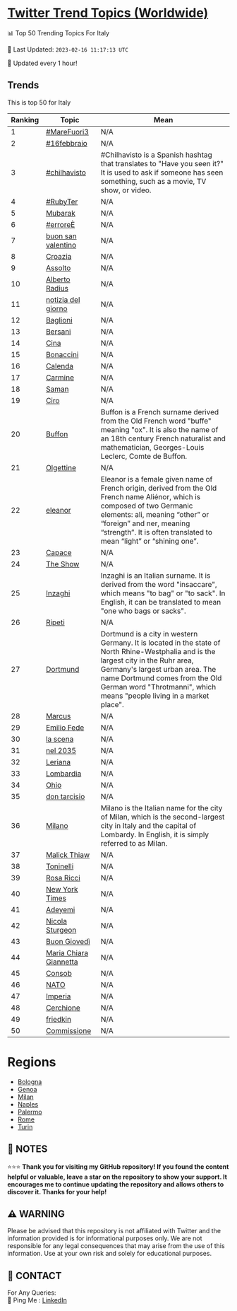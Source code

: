 [Twitter Trend Topics (Worldwide)](https://github.com/ErcinDedeoglu/Twitter-Trend-Topics)
==========


📊 Top 50 Trending Topics For Italy

📆 Last Updated: `2023-02-16 11:17:13 UTC`

🔧 Updated every 1 hour!


## Trends

This is top 50 for Italy

| Ranking | Topic | Mean |
| ------- | ------------ | ------------ |
| 1 | [#MareFuori3](http://twitter.com/search?q=%23MareFuori3) | N/A |
| 2 | [#16febbraio](http://twitter.com/search?q=%2316febbraio) | N/A |
| 3 | [#chilhavisto](http://twitter.com/search?q=%23chilhavisto) | #Chilhavisto is a Spanish hashtag that translates to "Have you seen it?" It is used to ask if someone has seen something, such as a movie, TV show, or video. |
| 4 | [#RubyTer](http://twitter.com/search?q=%23RubyTer) | N/A |
| 5 | [Mubarak](http://twitter.com/search?q=Mubarak) | N/A |
| 6 | [#erroreÈ](http://twitter.com/search?q=%23errore%c3%88) | N/A |
| 7 | [buon san valentino](http://twitter.com/search?q=buon+san+valentino) | N/A |
| 8 | [Croazia](http://twitter.com/search?q=Croazia) | N/A |
| 9 | [Assolto](http://twitter.com/search?q=Assolto) | N/A |
| 10 | [Alberto Radius](http://twitter.com/search?q=Alberto+Radius) | N/A |
| 11 | [notizia del giorno](http://twitter.com/search?q=notizia+del+giorno) | N/A |
| 12 | [Baglioni](http://twitter.com/search?q=Baglioni) | N/A |
| 13 | [Bersani](http://twitter.com/search?q=Bersani) | N/A |
| 14 | [Cina](http://twitter.com/search?q=Cina) | N/A |
| 15 | [Bonaccini](http://twitter.com/search?q=Bonaccini) | N/A |
| 16 | [Calenda](http://twitter.com/search?q=Calenda) | N/A |
| 17 | [Carmine](http://twitter.com/search?q=Carmine) | N/A |
| 18 | [Saman](http://twitter.com/search?q=Saman) | N/A |
| 19 | [Ciro](http://twitter.com/search?q=Ciro) | N/A |
| 20 | [Buffon](http://twitter.com/search?q=Buffon) | Buffon is a French surname derived from the Old French word "buffe" meaning "ox". It is also the name of an 18th century French naturalist and mathematician, Georges-Louis Leclerc, Comte de Buffon. |
| 21 | [Olgettine](http://twitter.com/search?q=Olgettine) | N/A |
| 22 | [eleanor](http://twitter.com/search?q=eleanor) | Eleanor is a female given name of French origin, derived from the Old French name Aliénor, which is composed of two Germanic elements: ali, meaning “other” or “foreign” and ner, meaning “strength”. It is often translated to mean “light” or “shining one”. |
| 23 | [Capace](http://twitter.com/search?q=Capace) | N/A |
| 24 | [The Show](http://twitter.com/search?q=The+Show) | N/A |
| 25 | [Inzaghi](http://twitter.com/search?q=Inzaghi) | Inzaghi is an Italian surname. It is derived from the word "insaccare", which means "to bag" or "to sack". In English, it can be translated to mean "one who bags or sacks". |
| 26 | [Ripeti](http://twitter.com/search?q=Ripeti) | N/A |
| 27 | [Dortmund](http://twitter.com/search?q=Dortmund) | Dortmund is a city in western Germany. It is located in the state of North Rhine-Westphalia and is the largest city in the Ruhr area, Germany's largest urban area. The name Dortmund comes from the Old German word "Throtmanni", which means "people living in a market place". |
| 28 | [Marcus](http://twitter.com/search?q=Marcus) | N/A |
| 29 | [Emilio Fede](http://twitter.com/search?q=Emilio+Fede) | N/A |
| 30 | [la scena](http://twitter.com/search?q=la+scena) | N/A |
| 31 | [nel 2035](http://twitter.com/search?q=nel+2035) | N/A |
| 32 | [Leriana](http://twitter.com/search?q=Leriana) | N/A |
| 33 | [Lombardia](http://twitter.com/search?q=Lombardia) | N/A |
| 34 | [Ohio](http://twitter.com/search?q=Ohio) | N/A |
| 35 | [don tarcisio](http://twitter.com/search?q=don+tarcisio) | N/A |
| 36 | [Milano](http://twitter.com/search?q=Milano) | Milano is the Italian name for the city of Milan, which is the second-largest city in Italy and the capital of Lombardy. In English, it is simply referred to as Milan. |
| 37 | [Malick Thiaw](http://twitter.com/search?q=Malick+Thiaw) | N/A |
| 38 | [Toninelli](http://twitter.com/search?q=Toninelli) | N/A |
| 39 | [Rosa Ricci](http://twitter.com/search?q=Rosa+Ricci) | N/A |
| 40 | [New York Times](http://twitter.com/search?q=New+York+Times) | N/A |
| 41 | [Adeyemi](http://twitter.com/search?q=Adeyemi) | N/A |
| 42 | [Nicola Sturgeon](http://twitter.com/search?q=Nicola+Sturgeon) | N/A |
| 43 | [Buon Giovedì](http://twitter.com/search?q=Buon+Gioved%c3%ac) | N/A |
| 44 | [Maria Chiara Giannetta](http://twitter.com/search?q=Maria+Chiara+Giannetta) | N/A |
| 45 | [Consob](http://twitter.com/search?q=Consob) | N/A |
| 46 | [NATO](http://twitter.com/search?q=NATO) | N/A |
| 47 | [Imperia](http://twitter.com/search?q=Imperia) | N/A |
| 48 | [Cerchione](http://twitter.com/search?q=Cerchione) | N/A |
| 49 | [friedkin](http://twitter.com/search?q=friedkin) | N/A |
| 50 | [Commissione](http://twitter.com/search?q=Commissione) | N/A |



# Regions

* [Bologna](</Italy/Bologna.md>)
* [Genoa](</Italy/Genoa.md>)
* [Milan](</Italy/Milan.md>)
* [Naples](</Italy/Naples.md>)
* [Palermo](</Italy/Palermo.md>)
* [Rome](</Italy/Rome.md>)
* [Turin](</Italy/Turin.md>)



## 📝 NOTES

⭐⭐⭐ **Thank you for visiting my GitHub repository! If you found the content helpful or valuable, leave a star on the repository to show your support. It encourages me to continue updating the repository and allows others to discover it. Thanks for your help!**


## ⚠️ WARNING

Please be advised that this repository is not affiliated with Twitter and the information provided is for informational purposes only. We are not responsible for any legal consequences that may arise from the use of this information. Use at your own risk and solely for educational purposes.


## 📨 CONTACT

 For Any Queries:  
            🏓 Ping Me : [LinkedIn](https://www.linkedin.com/in/ercindedeoglu/)
